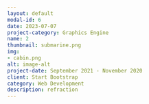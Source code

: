 ```yaml
---
layout: default
modal-id: 6
date: 2023-07-07
project-category: Graphics Engine
name: 2
thumbnail: submarine.png
img: 
- cabin.png
alt: image-alt
project-date: September 2021 - November 2020
client: Start Bootstrap
category: Web Development
description: refraction
---
```

